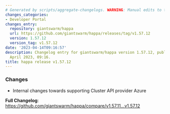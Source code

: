 ```yaml
---
# Generated by scripts/aggregate-changelogs. WARNING: Manual edits to this files will be overwritten.
changes_categories:
- Developer Portal
changes_entry:
  repository: giantswarm/happa
  url: https://github.com/giantswarm/happa/releases/tag/v1.57.12
  version: 1.57.12
  version_tag: v1.57.12
date: '2023-04-14T09:16:57'
description: Changelog entry for giantswarm/happa version 1.57.12, published on 14
  April 2023, 09:16.
title: happa release v1.57.12
---
```


<!-- Release notes generated using configuration in .github/release.yml at main -->

### Changes
- Internal changes towards supporting Cluster API provider Azure


**Full Changelog**: https://github.com/giantswarm/happa/compare/v1.57.11...v1.57.12
